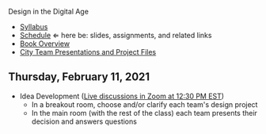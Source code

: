 Design in the Digital Age

- [Syllabus](syllabus.md)
- [Schedule](schedule.md)  &lArr; here be: slides, assignments, and related links
- [Book Overview](book-overview.md)
- [City Team Presentations and Project Files](files.md)

## Thursday, February 11, 2021

- Idea Development ([Live discussions in Zoom at 12:30 PM EST](https://rochester.zoom.us/j/97162292503?pwd=WVIzaGlvRlZaYkFjMGJjd3p3d2s3UT09))
  - In a breakout room, choose and/or clarify each team's design project
  - In the main room (with the rest of the class) each team presents their decision and answers questions 

